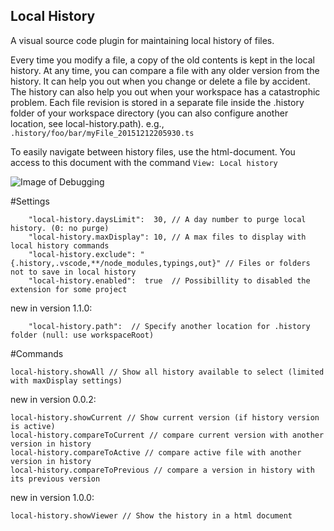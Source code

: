 ## Local History

A visual source code plugin for maintaining local history of files.

Every time you modify a file, a copy of the old contents is kept in the local history.
At any time, you can compare a file with any older version from the history.
It can help you out when you change or delete a file by accident.
The history can also help you out when your workspace has a catastrophic problem.
Each file revision is stored in a separate file inside the .history folder of your workspace directory
(you can also configure another location, see local-history.path).
e.g., `.history/foo/bar/myFile_20151212205930.ts`

To easily navigate between history files, use the html-document.
You access to this document with the command `View: Local history`

![Image of Debugging](https://raw.githubusercontent.com/zabel-xyz/local-history/master/HtmlPreview.png)

#Settings

        "local-history.daysLimit":  30, // A day number to purge local history. (0: no purge)
        "local-history.maxDisplay": 10, // A max files to display with local history commands
        "local-history.exclude": "{.history,.vscode,**/node_modules,typings,out}" // Files or folders not to save in local history
        "local-history.enabled":  true  // Possibillity to disabled the extension for some project

new in version 1.1.0:

        "local-history.path":  // Specify another location for .history folder (null: use workspaceRoot)

#Commands

    local-history.showAll // Show all history available to select (limited with maxDisplay settings)

new in version 0.0.2:

    local-history.showCurrent // Show current version (if history version is active)
    local-history.compareToCurrent // compare current version with another version in history
    local-history.compareToActive // compare active file with another version in history
    local-history.compareToPrevious // compare a version in history with its previous version

new in version 1.0.0:

    local-history.showViewer // Show the history in a html document
